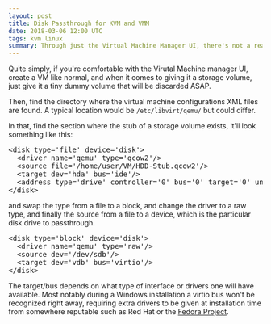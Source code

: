 ```yaml
---
layout: post
title: Disk Passthrough for KVM and VMM
date: 2018-03-06 12:00 UTC
tags: kvm linux
summary: Through just the Virtual Machine Manager UI, there's not a real way to perform plain disk passthrough to a virtual machine. However, to perform a disk passthrough isn't all that hard with just a tweak to a file.
---
```


Quite simply, if you're comfortable with the Virutal Machine manager UI, create a VM like normal, and when it comes to giving it a storage volume, just give it a tiny dummy volume that will be discarded ASAP.

Then, find the directory where the virtual machine configurations XML files are found. A typical location would be `/etc/libvirt/qemu/` but could differ.

In that, find the section where the stub of a storage volume exists, it'll look something like this:
<pre class="brush: xml">
&lt;disk type='file' device='disk'>
  &lt;driver name='qemu' type='qcow2'/>
  &lt;source file='/home/user/VM/HDD-Stub.qcow2'/>
  &lt;target dev='hda' bus='ide'/>
  &lt;address type='drive' controller='0' bus='0' target='0' unit='0'/>
&lt;/disk>
</pre>

and swap the type from a file to a block, and change the driver to a raw type, and finally the source from a file to a device, which is the particular disk drive to passthrough.

<pre class="brush: xml">
&lt;disk type='block' device='disk'>
  &lt;driver name='qemu' type='raw'/>
  &lt;source dev='/dev/sdb'/>
  &lt;target dev='vdb' bus='virtio'/>
&lt;/disk>
</pre>

The target/bus depends on what type of interface or drivers one will have available. Most notably during a Windows installation a virtio bus won't be recognized right away, requiring extra drivers to be given at installation time from somewhere reputable such as Red Hat or the [Fedora Project](https://docs.fedoraproject.org/quick-docs/en-US/creating-windows-virtual-machines-using-virtio-drivers.html).